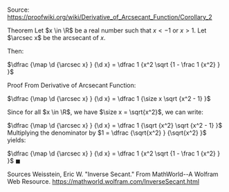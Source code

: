 # 

Source: https://proofwiki.org/wiki/Derivative_of_Arcsecant_Function/Corollary_2

Theorem
Let $x \in \R$ be a real number such that $x < -1$ or $x > 1$.
Let $\arcsec x$ be the arcsecant of $x$.

Then:

$\dfrac {\map \d {\arcsec x} } {\d x} = \dfrac 1 {x^2 \sqrt {1 - \frac 1 {x^2} } }$


Proof
From Derivative of Arcsecant Function:

$\dfrac {\map \d {\arcsec x} } {\d x} = \dfrac 1 {\size x \sqrt {x^2 - 1} }$

Since for all $x \in \R$, we have $\size x = \sqrt{x^2}$, we can write:

$\dfrac {\map \d {\arcsec x} } {\d x} = \dfrac 1 {\sqrt {x^2} \sqrt {x^2 - 1} }$
Multiplying the denominator by $1 = \dfrac {\sqrt{x^2} } {\sqrt{x^2} }$ yields:

$\dfrac {\map \d {\arcsec x} } {\d x} = \dfrac 1 {x^2 \sqrt {1 - \frac 1 {x^2} } }$
$\blacksquare$


Sources
Weisstein, Eric W. "Inverse Secant." From MathWorld--A Wolfram Web Resource.  https://mathworld.wolfram.com/InverseSecant.html




